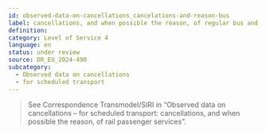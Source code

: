 ```yaml
---
id: observed-data-on-cancellations_cancelations-and-reason-bus
label: cancellations, and when possible the reason, of regular bus and coach services with a scheduled distance of 250 km or more
definition: 
category: Level of Service 4
language: en
status: under review
source: DR_EU_2024-490
subcategory:
  - Observed data on cancellations
  - for scheduled transport
---
```


>See Correspondence Transmodel/SIRI in “Observed data on cancellations – for scheduled transport: cancellations, and when possible the reason, of rail passenger services”.
